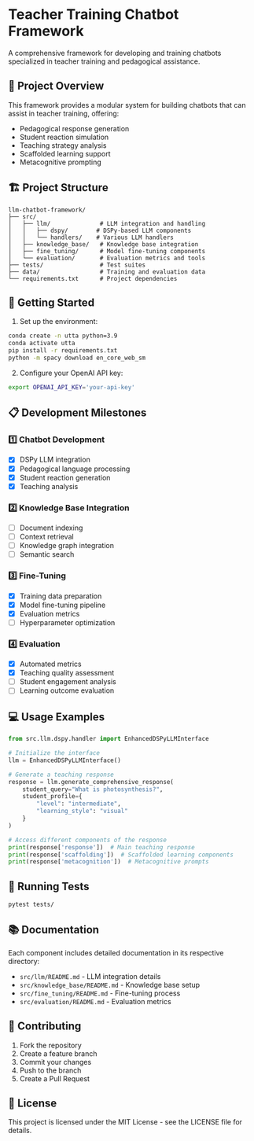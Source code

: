 # Teacher Training Chatbot Framework

A comprehensive framework for developing and training chatbots specialized in teacher training and pedagogical assistance.

## 🎯 Project Overview

This framework provides a modular system for building chatbots that can assist in teacher training, offering:
- Pedagogical response generation
- Student reaction simulation
- Teaching strategy analysis
- Scaffolded learning support
- Metacognitive prompting

## 🏗️ Project Structure

```
llm-chatbot-framework/
├── src/
│   ├── llm/              # LLM integration and handling
│   │   ├── dspy/        # DSPy-based LLM components
│   │   └── handlers/    # Various LLM handlers
│   ├── knowledge_base/   # Knowledge base integration
│   ├── fine_tuning/      # Model fine-tuning components
│   └── evaluation/       # Evaluation metrics and tools
├── tests/                # Test suites
├── data/                 # Training and evaluation data
└── requirements.txt      # Project dependencies
```

## 🚀 Getting Started

1. Set up the environment:
```bash
conda create -n utta python=3.9
conda activate utta
pip install -r requirements.txt
python -m spacy download en_core_web_sm
```

2. Configure your OpenAI API key:
```bash
export OPENAI_API_KEY='your-api-key'
```

## 📋 Development Milestones

### 1️⃣ Chatbot Development
- [x] DSPy LLM integration
- [x] Pedagogical language processing
- [x] Student reaction generation
- [x] Teaching analysis

### 2️⃣ Knowledge Base Integration
- [ ] Document indexing
- [ ] Context retrieval
- [ ] Knowledge graph integration
- [ ] Semantic search

### 3️⃣ Fine-Tuning
- [x] Training data preparation
- [x] Model fine-tuning pipeline
- [x] Evaluation metrics
- [ ] Hyperparameter optimization

### 4️⃣ Evaluation
- [x] Automated metrics
- [x] Teaching quality assessment
- [ ] Student engagement analysis
- [ ] Learning outcome evaluation

## 💻 Usage Examples

```python
from src.llm.dspy.handler import EnhancedDSPyLLMInterface

# Initialize the interface
llm = EnhancedDSPyLLMInterface()

# Generate a teaching response
response = llm.generate_comprehensive_response(
    student_query="What is photosynthesis?",
    student_profile={
        "level": "intermediate",
        "learning_style": "visual"
    }
)

# Access different components of the response
print(response['response'])  # Main teaching response
print(response['scaffolding'])  # Scaffolded learning components
print(response['metacognition'])  # Metacognitive prompts
```

## 🧪 Running Tests

```bash
pytest tests/
```

## 📚 Documentation

Each component includes detailed documentation in its respective directory:
- `src/llm/README.md` - LLM integration details
- `src/knowledge_base/README.md` - Knowledge base setup
- `src/fine_tuning/README.md` - Fine-tuning process
- `src/evaluation/README.md` - Evaluation metrics

## 🤝 Contributing

1. Fork the repository
2. Create a feature branch
3. Commit your changes
4. Push to the branch
5. Create a Pull Request

## 📄 License

This project is licensed under the MIT License - see the LICENSE file for details.